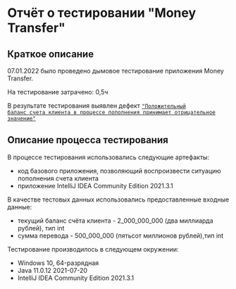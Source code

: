# Отчёт о тестировании "Money Transfer"

## Краткое описание

07.01.2022 было проведено дымовое тестирование приложения Money Transfer.

На тестирование затрачено: 0,5ч

В результате тестирования выявлен дефект <code>["Положительный баланс счета клиента в процессе пополнения принимает отрицательное значение"](https://github.com/mumitrols/java_lesson-1.1/issues/1)</code>

## Описание процесса тестирования

В процессе тестирования использовались следующие артефакты:
* код базового приложения, позволяющий воспроизвести ситуацию пополнения счета клиента
* приложение IntelliJ IDEA Community Edition 2021.3.1

В качестве тестовых данных использовались предоставленные входные данные:
* текущий баланс счёта клиента - 2_000_000_000 (два миллиарда рублей), тип int
* сумма перевода - 500_000_000 (пятьсот миллионов рублей),тип int

Тестирование производилось в следующем окружении:
* Windows 10, 64-разрядная
* Java 11.0.12 2021-07-20
* IntelliJ IDEA Community Edition 2021.3.1
